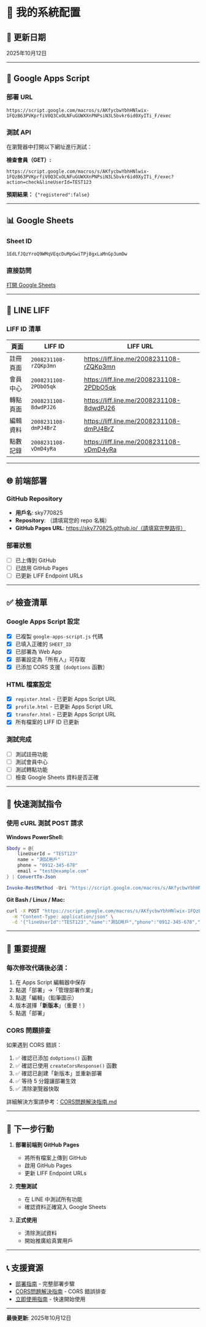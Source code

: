 # 🔧 我的系統配置

## 📅 更新日期
2025年10月12日

---

## 🔑 Google Apps Script

### 部署 URL
```
https://script.google.com/macros/s/AKfycbwYbhHNlwix-1FQzB63PVKprfiV0Q3CxOLNFuGUWXXnPNPsiN3L5bvkr6id0XyITi_F/exec
```

### 測試 API
在瀏覽器中打開以下網址進行測試：

**檢查會員（GET）:**
```
https://script.google.com/macros/s/AKfycbwYbhHNlwix-1FQzB63PVKprfiV0Q3CxOLNFuGUWXXnPNPsiN3L5bvkr6id0XyITi_F/exec?action=check&lineUserId=TEST123
```

**預期結果：** `{"registered":false}`

---

## 📊 Google Sheets

### Sheet ID
```
1EdLfJQzYroQ9WMqVEqcDuMpGwiTPj8gxLaMnGp3umDw
```

### 直接訪問
[打開 Google Sheets](https://docs.google.com/spreadsheets/d/1EdLfJQzYroQ9WMqVEqcDuMpGwiTPj8gxLaMnGp3umDw/edit)

---

## 💚 LINE LIFF

### LIFF ID 清單

| 頁面 | LIFF ID | LIFF URL |
|------|---------|----------|
| 註冊頁面 | `2008231108-rZQKp3mn` | https://liff.line.me/2008231108-rZQKp3mn |
| 會員中心 | `2008231108-2PDbO5qk` | https://liff.line.me/2008231108-2PDbO5qk |
| 轉點頁面 | `2008231108-8dwdPJ26` | https://liff.line.me/2008231108-8dwdPJ26 |
| 編輯資料 | `2008231108-dmPJ4BrZ` | https://liff.line.me/2008231108-dmPJ4BrZ |
| 點數記錄 | `2008231108-vDmD4yRa` | https://liff.line.me/2008231108-vDmD4yRa |

---

## 🌐 前端部署

### GitHub Repository
- **用戶名**: sky770825
- **Repository**: （請填寫您的 repo 名稱）
- **GitHub Pages URL**: https://sky770825.github.io/（請填寫完整路徑）

### 部署狀態
- [ ] 已上傳到 GitHub
- [ ] 已啟用 GitHub Pages
- [ ] 已更新 LIFF Endpoint URLs

---

## ✅ 檢查清單

### Google Apps Script 設定
- [x] 已複製 `google-apps-script.js` 代碼
- [x] 已填入正確的 `SHEET_ID`
- [x] 已部署為 Web App
- [x] 部署設定為「所有人」可存取
- [x] 已添加 CORS 支援（`doOptions` 函數）

### HTML 檔案設定
- [x] `register.html` - 已更新 Apps Script URL
- [x] `profile.html` - 已更新 Apps Script URL
- [x] `transfer.html` - 已更新 Apps Script URL
- [x] 所有檔案的 LIFF ID 已更新

### 測試完成
- [ ] 測試註冊功能
- [ ] 測試會員中心
- [ ] 測試轉點功能
- [ ] 檢查 Google Sheets 資料是否正確

---

## 🧪 快速測試指令

### 使用 cURL 測試 POST 請求

**Windows PowerShell:**
```powershell
$body = @{
    lineUserId = "TEST123"
    name = "測試用戶"
    phone = "0912-345-678"
    email = "test@example.com"
} | ConvertTo-Json

Invoke-RestMethod -Uri "https://script.google.com/macros/s/AKfycbwYbhHNlwix-1FQzB63PVKprfiV0Q3CxOLNFuGUWXXnPNPsiN3L5bvkr6id0XyITi_F/exec?action=register" -Method POST -Body $body -ContentType "application/json"
```

**Git Bash / Linux / Mac:**
```bash
curl -X POST "https://script.google.com/macros/s/AKfycbwYbhHNlwix-1FQzB63PVKprfiV0Q3CxOLNFuGUWXXnPNPsiN3L5bvkr6id0XyITi_F/exec?action=register" \
  -H "Content-Type: application/json" \
  -d '{"lineUserId":"TEST123","name":"測試用戶","phone":"0912-345-678","email":"test@example.com"}'
```

---

## 📝 重要提醒

### 每次修改代碼後必須：
1. 在 Apps Script 編輯器中保存
2. 點選「部署」→「管理部署作業」
3. 點選「編輯」（鉛筆圖示）
4. 版本選擇「**新版本**」（重要！）
5. 點選「部署」

### CORS 問題排查
如果遇到 CORS 錯誤：
1. ✅ 確認已添加 `doOptions()` 函數
2. ✅ 確認已使用 `createCorsResponse()` 函數
3. ✅ 確認已創建「新版本」並重新部署
4. ✅ 等待 5 分鐘讓部署生效
5. ✅ 清除瀏覽器快取

詳細解決方案請參考：[CORS問題解決指南.md](./CORS問題解決指南.md)

---

## 🎯 下一步行動

1. **部署前端到 GitHub Pages**
   - 將所有檔案上傳到 GitHub
   - 啟用 GitHub Pages
   - 更新 LIFF Endpoint URLs

2. **完整測試**
   - 在 LINE 中測試所有功能
   - 確認資料正確寫入 Google Sheets

3. **正式使用**
   - 清除測試資料
   - 開始推廣給真實用戶

---

## 📞 支援資源

- [部署指南](./部署指南.md) - 完整部署步驟
- [CORS問題解決指南](./CORS問題解決指南.md) - CORS 錯誤排查
- [立即使用指南](./立即使用指南.md) - 快速開始使用

---

**最後更新**: 2025年10月12日

